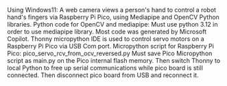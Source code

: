 Using Windows11: A web camera views a person's hand to control a robot hand's fingers via Raspberry Pi Pico, using Mediapipe and  OpenCV Python libraries. Python code for OpenCV and mediapipe: 
Must use python 3.12 in order to use mediapipe library. Most code was generated by Microsoft Copilot. Thonny micropython IDE is used to control servo motors on a Raspberry Pi Pico via USB Com port. Micropython script for Raspberry Pi Pico: pico_servo_rcv_from_ocv_reversed.py  Must save Pico Micropython script as main.py on the Pico internal flash memory. Then switch Thonny to local Python to free up serial communications while pico board is still connected. Then disconnect pico board from USB and reconnect it.
